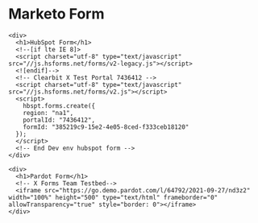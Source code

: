 <!DOCTYPE html>
<html lang="en-US">
  <head>
    <meta charset="utf-8">
    <title>Clearbit Forms Solutions Sampler</title>

  </head>

  <body>
    <div>
      <h1>Marketo Form</h1>
      <script src="//app-ab32.marketo.com/js/forms2/js/forms2.js"></script>
      <form id="mktoForm_1091"></form>
      <script>MktoForms2.loadForm("https://app-ab32.marketo.com", "797-LZE-483", 1091);</script>
    </div>

    <div>
      <h1>HubSpot Form</h1>
      <!--[if lte IE 8]>
      <script charset="utf-8" type="text/javascript" src="//js.hsforms.net/forms/v2-legacy.js"></script>
      <![endif]-->
      <!-- Clearbit X Test Portal 7436412 -->
      <script charset="utf-8" type="text/javascript" src="//js.hsforms.net/forms/v2.js"></script>
      <script>
        hbspt.forms.create({
        region: "na1",
        portalId: "7436412",
        formId: "385219c9-15e2-4e05-8ced-f333ceb18120"
      });
      </script>
      <!-- End Dev env hubspot form -->
    </div>

    <div>
      <h1>Pardot Form</h1>
      <!-- X Forms Team Testbed-->
      <iframe src="https://go.demo.pardot.com/l/64792/2021-09-27/nd3z2" width="100%" height="500" type="text/html" frameborder="0" allowTransparency="true" style="border: 0"></iframe>
    </div>

  </body>
</html>
